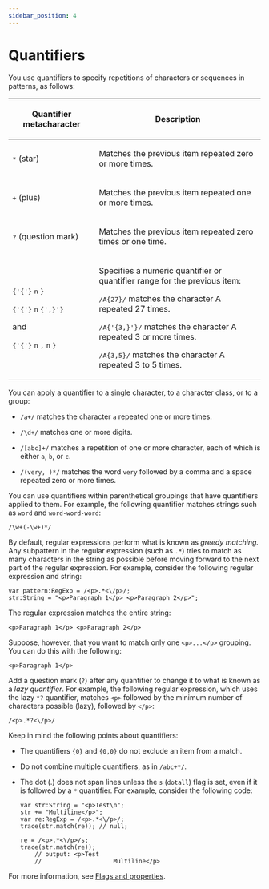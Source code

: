 ```yaml
---
sidebar_position: 4
---
```


# Quantifiers

You use quantifiers to specify repetitions of characters or sequences in
patterns, as follows:

<table>
<thead>
    <tr>
        <th><p>Quantifier metacharacter</p></th>
        <th><p>Description</p></th>
    </tr>
    </thead>
<tbody>
    <tr>
        <td><p><samp>*</samp>
        (star)</p></td>
        <td><p>Matches the
        previous item repeated zero or more times.</p></td>
    </tr>
    <tr>
        <td><p><samp>+</samp>
        (plus)</p></td>
        <td><p>Matches the
        previous item repeated one or more times.</p></td>
    </tr>
    <tr>
        <td><p><samp>?</samp>
        (question mark)</p></td>
        <td><p>Matches the
        previous item repeated zero times or one time.</p></td>
    </tr>
    <tr>
        <td><p><samp>{'{'}</samp>
        <samp>n</samp>
        <samp>}</samp></p>
        <p><samp>{'{'}</samp>
        <samp>n</samp>
        <samp>{',}'}</samp></p>
        <p>and</p>
        <p><samp>{'{'}</samp>
        <samp>n</samp>
        <samp>,</samp>
        <samp>n</samp>
        <samp>}</samp></p></td>
        <td><p>Specifies a
        numeric quantifier or quantifier range for the previous item:</p>
        <p><samp>/A{27}/</samp> matches the
        character A repeated 27 times.</p>
        <p><samp>/A{'{3,}'}/</samp> matches the
        character A repeated 3 or more times.</p>
        <p><samp>/A{3,5}/</samp> matches
        the character A repeated 3 to 5 times.</p></td>
    </tr>
</tbody>
</table>

You can apply a quantifier to a single character, to a character class, or to a
group:

- `/a+/` matches the character `a` repeated one or more times.

- `/\d+/` matches one or more digits.

- `/[abc]+/` matches a repetition of one or more character, each of which is
  either `a`, `b`, or `c`.

- `/(very, )*/` matches the word `very` followed by a comma and a space repeated
  zero or more times.

You can use quantifiers within parenthetical groupings that have quantifiers
applied to them. For example, the following quantifier matches strings such as
`word` and `word-word-word`:

    /\w+(-\w+)*/

By default, regular expressions perform what is known as _greedy matching._ Any
subpattern in the regular expression (such as `.*`) tries to match as many
characters in the string as possible before moving forward to the next part of
the regular expression. For example, consider the following regular expression
and string:

    var pattern:RegExp = /<p>.*<\/p>/;
    str:String = "<p>Paragraph 1</p> <p>Paragraph 2</p>";

The regular expression matches the entire string:

    <p>Paragraph 1</p> <p>Paragraph 2</p>

Suppose, however, that you want to match only one `<p>...</p>` grouping. You can
do this with the following:

    <p>Paragraph 1</p>

Add a question mark (`?`) after any quantifier to change it to what is known as
a _lazy quantifier_. For example, the following regular expression, which uses
the lazy `*?` quantifier, matches `<p>` followed by the minimum number of
characters possible (lazy), followed by `</p>`:

    /<p>.*?<\/p>/

Keep in mind the following points about quantifiers:

- The quantifiers `{0}` and `{0,0}` do not exclude an item from a match.

- Do not combine multiple quantifiers, as in `/abc+*/`.

- The dot (.) does not span lines unless the `s` (`dotall`) flag is set, even if
  it is followed by a `*` quantifier. For example, consider the following code:

      var str:String = "<p>Test\n";
      str += "Multiline</p>";
      var re:RegExp = /<p>.*<\/p>/;
      trace(str.match(re)); // null;

      re = /<p>.*<\/p>/s;
      trace(str.match(re));
          // output: <p>Test
          //                    Multiline</p>

For more information, see [Flags and properties](./flags-and-properties.md).
